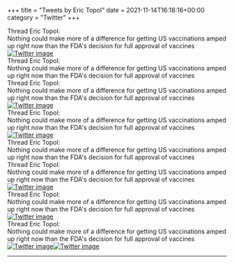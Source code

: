 +++
title = "Tweets by Eric Topol" 
date = 2021-11-14T16:18:16+00:00
category = "Twitter"
+++
<div class="tweet"> 
<div class="profile"> 
Thread Eric Topol: 
</div> 
<div class="tweet-content">Nothing could make more of a difference for getting US vaccinations amped up right now than the FDA's decision for full approval of vaccines</div></div><a href="FEK4KizVIAQHPKC.jpg"  ><img src="FEK4KizVIAQHPKC.jpg" alt="Twitter image" ></img></a><div class="tweet"> 
<div class="profile"> 
Thread Eric Topol: 
</div> 
<div class="tweet-content">Nothing could make more of a difference for getting US vaccinations amped up right now than the FDA's decision for full approval of vaccines</div></div><div class="tweet"> 
<div class="profile"> 
Thread Eric Topol: 
</div> 
<div class="tweet-content">Nothing could make more of a difference for getting US vaccinations amped up right now than the FDA's decision for full approval of vaccines</div></div><a href="FELGDbyVkAIwqky.jpg"  ><img src="FELGDbyVkAIwqky.jpg" alt="Twitter image" ></img></a><div class="tweet"> 
<div class="profile"> 
Thread Eric Topol: 
</div> 
<div class="tweet-content">Nothing could make more of a difference for getting US vaccinations amped up right now than the FDA's decision for full approval of vaccines</div></div><a href="FELT6YgVcAUXCgH.jpg"  ><img src="FELT6YgVcAUXCgH.jpg" alt="Twitter image" ></img></a><div class="tweet"> 
<div class="profile"> 
Thread Eric Topol: 
</div> 
<div class="tweet-content">Nothing could make more of a difference for getting US vaccinations amped up right now than the FDA's decision for full approval of vaccines</div></div><div class="tweet"> 
<div class="profile"> 
Thread Eric Topol: 
</div> 
<div class="tweet-content">Nothing could make more of a difference for getting US vaccinations amped up right now than the FDA's decision for full approval of vaccines</div></div><a href="FEMF5rXVkAYGYmr.jpg"  ><img src="FEMF5rXVkAYGYmr.jpg" alt="Twitter image" ></img></a><div class="tweet"> 
<div class="profile"> 
Thread Eric Topol: 
</div> 
<div class="tweet-content">Nothing could make more of a difference for getting US vaccinations amped up right now than the FDA's decision for full approval of vaccines</div></div><a href="FEMNYmaVkAIZoJG.jpg"  ><img src="FEMNYmaVkAIZoJG.jpg" alt="Twitter image" ></img></a><div class="tweet"> 
<div class="profile"> 
Thread Eric Topol: 
</div> 
<div class="tweet-content">Nothing could make more of a difference for getting US vaccinations amped up right now than the FDA's decision for full approval of vaccines</div></div><a href="FENPYpQVQAYLcUn.jpg"  ><img src="FENPYpQVQAYLcUn.jpg" alt="Twitter image" ></img></a><a href="FENPdEDUcAISKpl.jpg"  ><img src="FENPdEDUcAISKpl.jpg" alt="Twitter image" ></img></a>

---